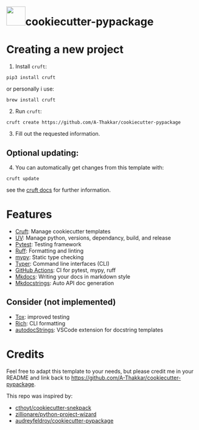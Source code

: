 #  <img src="https://raw.githubusercontent.com/FortAwesome/Font-Awesome/6.x/svgs/solid/cookie-bite.svg" width="50" height="50" style="color: #FFD43B:">cookiecutter-pypackage

# Creating a new project
1) Install `cruft`:
```
pip3 install cruft
```
or personally i use:
```
brew install cruft
```

2) Run `cruft`:
```
cruft create https://github.com/A-Thakkar/cookiecutter-pypackage
```

3) Fill out the requested information.

## Optional updating:
4) You can automatically get changes from this template with:
```
cruft update
```
see the [cruft docs](https://cruft.github.io/cruft/#updating-a-project) for further information.

# Features

- [Cruft](https://github.com/cruft/cruft): Manage cookiecutter templates
- [UV](https://github.com/astral-sh/uv): Manage python, versions, dependancy, build, and release
- [Pytest](https://pytest.org/): Testing framework
- [Ruff](https://docs.astral.sh/ruff/): Formatting and linting
- [mypy](https://github.com/python/mypy): Static type checking
- [Typer](https://github.com/fastapi/typer): Command line interfaces (CLI)
- [GitHub Actions](https://github.com/features/actions): CI for pytest, mypy, ruff
- [Mkdocs](https://www.mkdocs.org/): Writing your docs in markdown style
- [Mkdocstrings](https://mkdocstrings.github.io/): Auto API doc generation

## Consider (not implemented)

- [Tox](https://tox.wiki/en/4.24.1/): improved testing
- [Rich](https://github.com/Textualize/rich): CLI formatting
- [autodocStrings](https://marketplace.visualstudio.com/items?itemName=njpwerner.autodocstring): VSCode extension for docstring templates

# Credits
Feel free to adapt this template to your needs, but please credit me in your README and link back to https://github.com/A-Thakkar/cookiecutter-pypackage.

This repo was inspired by:
- [cthoyt/cookiecutter-snekpack](https://github.com/cthoyt/cookiecutter-snekpack)
- [zillionare/python-project-wizard](https://github.com/zillionare/python-project-wizard)
- [audreyfeldroy/cookiecutter-pypackage](https://github.com/audreyfeldroy/cookiecutter-pypackage)
